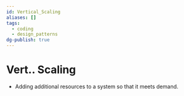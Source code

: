 ```yaml
---
id: Vertical_Scaling
aliases: []
tags:
  - coding
  - design_patterns
dg-publish: true
---
```

# Vert.. Scaling 
- Adding additional resources to a system so that it meets demand.
